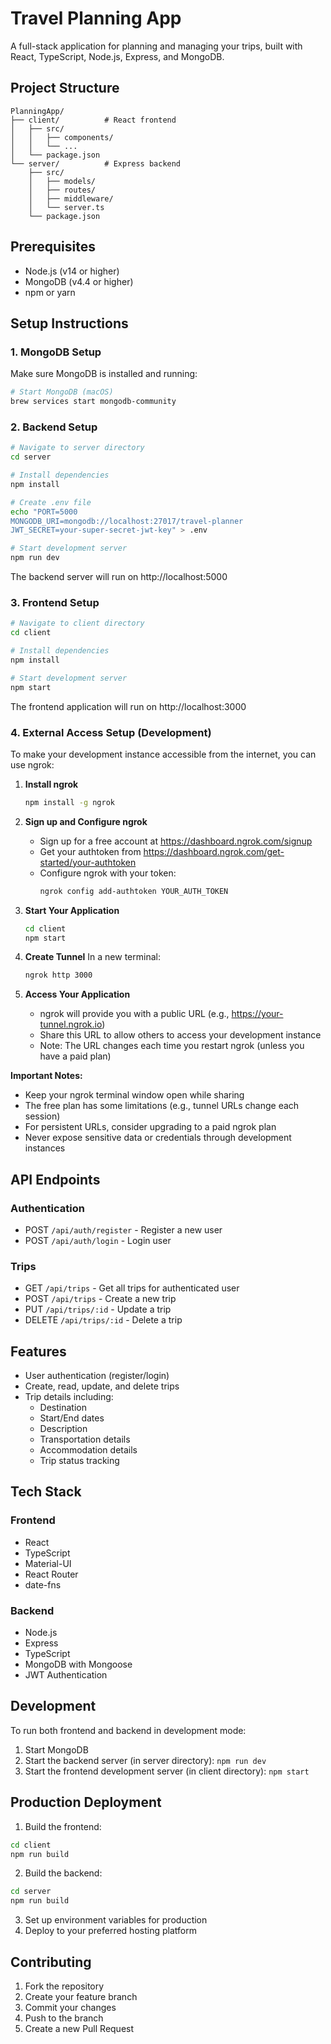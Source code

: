 # Travel Planning App

A full-stack application for planning and managing your trips, built with React, TypeScript, Node.js, Express, and MongoDB.

## Project Structure

```
PlanningApp/
├── client/          # React frontend
│   ├── src/
│   │   ├── components/
│   │   └── ...
│   └── package.json
└── server/          # Express backend
    ├── src/
    │   ├── models/
    │   ├── routes/
    │   ├── middleware/
    │   └── server.ts
    └── package.json
```

## Prerequisites

- Node.js (v14 or higher)
- MongoDB (v4.4 or higher)
- npm or yarn

## Setup Instructions

### 1. MongoDB Setup

Make sure MongoDB is installed and running:
```bash
# Start MongoDB (macOS)
brew services start mongodb-community
```

### 2. Backend Setup

```bash
# Navigate to server directory
cd server

# Install dependencies
npm install

# Create .env file
echo "PORT=5000
MONGODB_URI=mongodb://localhost:27017/travel-planner
JWT_SECRET=your-super-secret-jwt-key" > .env

# Start development server
npm run dev
```

The backend server will run on http://localhost:5000

### 3. Frontend Setup

```bash
# Navigate to client directory
cd client

# Install dependencies
npm install

# Start development server
npm start
```

The frontend application will run on http://localhost:3000

### 4. External Access Setup (Development)

To make your development instance accessible from the internet, you can use ngrok:

1. **Install ngrok**
   ```bash
   npm install -g ngrok
   ```

2. **Sign up and Configure ngrok**
   - Sign up for a free account at https://dashboard.ngrok.com/signup
   - Get your authtoken from https://dashboard.ngrok.com/get-started/your-authtoken
   - Configure ngrok with your token:
     ```bash
     ngrok config add-authtoken YOUR_AUTH_TOKEN
     ```

3. **Start Your Application**
   ```bash
   cd client
   npm start
   ```

4. **Create Tunnel**
   In a new terminal:
   ```bash
   ngrok http 3000
   ```
   
5. **Access Your Application**
   - ngrok will provide you with a public URL (e.g., https://your-tunnel.ngrok.io)
   - Share this URL to allow others to access your development instance
   - Note: The URL changes each time you restart ngrok (unless you have a paid plan)

**Important Notes:**
- Keep your ngrok terminal window open while sharing
- The free plan has some limitations (e.g., tunnel URLs change each session)
- For persistent URLs, consider upgrading to a paid ngrok plan
- Never expose sensitive data or credentials through development instances

## API Endpoints

### Authentication
- POST `/api/auth/register` - Register a new user
- POST `/api/auth/login` - Login user

### Trips
- GET `/api/trips` - Get all trips for authenticated user
- POST `/api/trips` - Create a new trip
- PUT `/api/trips/:id` - Update a trip
- DELETE `/api/trips/:id` - Delete a trip

## Features

- User authentication (register/login)
- Create, read, update, and delete trips
- Trip details including:
  - Destination
  - Start/End dates
  - Description
  - Transportation details
  - Accommodation details
  - Trip status tracking

## Tech Stack

### Frontend
- React
- TypeScript
- Material-UI
- React Router
- date-fns

### Backend
- Node.js
- Express
- TypeScript
- MongoDB with Mongoose
- JWT Authentication

## Development

To run both frontend and backend in development mode:

1. Start MongoDB
2. Start the backend server (in server directory): `npm run dev`
3. Start the frontend development server (in client directory): `npm start`

## Production Deployment

1. Build the frontend:
```bash
cd client
npm run build
```

2. Build the backend:
```bash
cd server
npm run build
```

3. Set up environment variables for production
4. Deploy to your preferred hosting platform

## Contributing

1. Fork the repository
2. Create your feature branch
3. Commit your changes
4. Push to the branch
5. Create a new Pull Request 